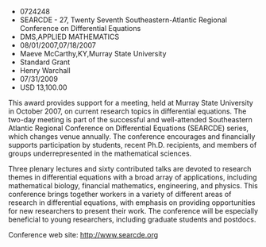 
* 0724248
* SEARCDE - 27, Twenty Seventh Southeastern-Atlantic Regional Conference on Differential Equations
* DMS,APPLIED MATHEMATICS
* 08/01/2007,07/18/2007
* Maeve McCarthy,KY,Murray State University
* Standard Grant
* Henry Warchall
* 07/31/2009
* USD 13,100.00

This award provides support for a meeting, held at Murray State University in
October 2007, on current research topics in differential equations. The two-day
meeting is part of the successful and well-attended Southeastern Atlantic
Regional Conference on Differential Equations (SEARCDE) series, which changes
venue annually. The conference encourages and financially supports participation
by students, recent Ph.D. recipients, and members of groups underrepresented in
the mathematical sciences.

Three plenary lectures and sixty contributed talks are devoted to research
themes in differential equations with a broad array of applications, including
mathematical biology, financial mathematics, engineering, and physics. This
conference brings together workers in a variety of different areas of research
in differential equations, with emphasis on providing opportunities for new
researchers to present their work. The conference will be especially beneficial
to young researchers, including graduate students and postdocs.

Conference web site: http://www.searcde.org
